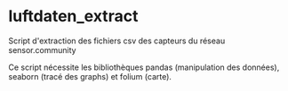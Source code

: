 # luftdaten_extract

Script d'extraction des fichiers csv des capteurs du réseau sensor.community

Ce script nécessite les bibliothèques pandas (manipulation des données), seaborn (tracé des graphs) et folium (carte).





